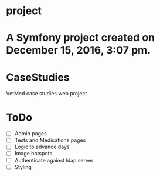 project
=======

A Symfony project created on December 15, 2016, 3:07 pm.
=======
# CaseStudies
VetMed case studies web project

# ToDo
- [ ] Admin pages
- [ ] Tests and Medications pages
- [ ] Logic to advance days
- [ ] Image hotspots
- [ ] Authenticate against ldap server
- [ ] Styling
